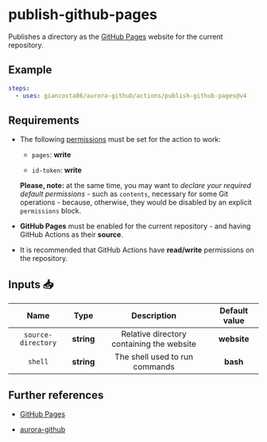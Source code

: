 # publish-github-pages

Publishes a directory as the [GitHub Pages](https://pages.github.com/) website for the current repository.

## Example

```yaml
steps:
  - uses: giancosta86/aurora-github/actions/publish-github-pages@v4
```

## Requirements

- The following [permissions](https://docs.github.com/en/actions/writing-workflows/choosing-what-your-workflow-does/controlling-permissions-for-github_token) must be set for the action to work:

  - `pages`: **write**

  - `id-token`: **write**

  **Please, note:** at the same time, you may want to _declare your required default permissions_ - such as `contents`, necessary for some Git operations - because, otherwise, they would be disabled by an explicit `permissions` block.

- **GitHub Pages** must be enabled for the current repository - and having GitHub Actions as their **source**.

- It is recommended that GitHub Actions have **read/write** permissions on the repository.

## Inputs 📥

|        Name        |    Type    |                Description                | Default value |
| :----------------: | :--------: | :---------------------------------------: | :-----------: |
| `source-directory` | **string** | Relative directory containing the website |  **website**  |
|      `shell`       | **string** |      The shell used to run commands       |   **bash**    |

## Further references

- [GitHub Pages](https://pages.github.com/)

- [aurora-github](../../README.md)
